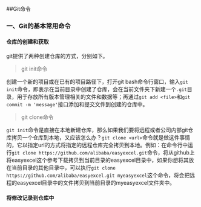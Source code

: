 ##Git命令

### 一、Git的基本常用命令

#### 仓库的创建和获取

git提供了两种创建仓库的方式，分别如下。

> git init命令

创建一个新的项目或在已有的项目路径下，打开git bash命令行窗口，输入`git init`命令，即表示在当前目录中创建了仓库，会在当前文件夹下新建一个`.git`目录，用于存放所有版本管理相关的文件和数据等；再通过`git add <file>`和`git commit -m 'message'`接口添加和提交文件到创建的仓库中。

> git clone命令

`git init`命令是直接在本地新建仓库，那么如果我们要将远程或者公司内部git仓库拷贝一个仓库到本地，又应该怎么办？`git clone <url>`命令就是做这件事情的，它以指定url的方式将指定的远程仓库完全拷贝到本地。例如：在命令行中运行`git clone https://github.com/alibaba/easyexcel.git`命令，将从github上将easyexcel这个参考下载拷贝到当前目录的easyexcel目录中，如果你想将其放在当前目录的其他目录中，可以执行`git clone https://github.com/alibaba/easyexcel.git myeasyexcel`这个命令，将会把远程的easyexcel目录中的文件拷贝到当前目录的myeasyexcel文件夹中。

#### 将修改记录到仓库中



